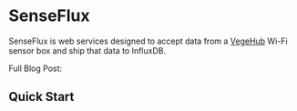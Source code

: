 # SenseFlux

SenseFlux is web services designed to accept data from a [VegeHub](/link) Wi-Fi sensor box and ship that data to InfluxDB.

Full Blog Post: []()

## Quick Start

```
```